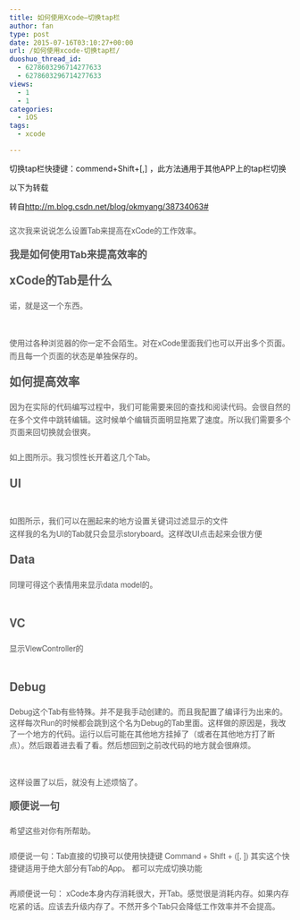 ```yaml
---
title: 如何使用Xcode–切换tap栏
author: fan
type: post
date: 2015-07-16T03:10:27+00:00
url: /如何使用xcode-切换tap栏/
duoshuo_thread_id:
  - 6278603296714277633
  - 6278603296714277633
views:
  - 1
  - 1
categories:
  - iOS
tags:
  - xcode

---
```

切换tap栏快捷键：commend+Shift+[,] ，此方法通用于其他APP上的tap栏切换



以下为转载

转自<a href="http://m.blog.csdn.net/blog/okmyang/38734063#" target="_blank" title="http://m.blog.csdn.net/blog/okmyang/38734063#" rel="noopener noreferrer">http://m.blog.csdn.net/blog/okmyang/38734063#</a>

<p style="padding: 0px; margin-top: 1.6em; margin-bottom: 1.6em; white-space: normal; border: 0px; outline: 0px; font-family: &#39;Helvetica Neue&#39;, Helvetica, Arial, sans-serif; font-size: 14px; vertical-align: baseline; line-height: 1.6em; color: rgb(85, 85, 85);">
  这次我来说说怎么设置Tab来提高在xCode的工作效率。
</p>

<h1 id="我是如何使用Tab来提高效率的" style="padding: 0px; margin: 1.1em 0px; font-size: 18px; white-space: normal; border: 0px; outline: 0px; font-family: &#39;Helvetica Neue&#39;, Helvetica, Arial, sans-serif; vertical-align: baseline; line-height: 1.1em; color: rgb(85, 85, 85);">
  我是如何使用Tab来提高效率的
</h1>

<h2 id="xCode的Tab是什么" style="padding: 0px; margin: 1.1em 0px; white-space: normal; border: 0px; outline: 0px; font-family: &#39;Helvetica Neue&#39;, Helvetica, Arial, sans-serif; vertical-align: baseline; line-height: 1.1em; color: rgb(85, 85, 85);">
  xCode的Tab是什么
</h2>

<p style="padding: 0px; margin-top: 1.6em; margin-bottom: 1.6em; white-space: normal; border: 0px; outline: 0px; font-family: &#39;Helvetica Neue&#39;, Helvetica, Arial, sans-serif; font-size: 14px; vertical-align: baseline; line-height: 1.6em; color: rgb(85, 85, 85);">
  诺，就是这一个东西。
</p>

<p style="padding: 0px; margin-top: 1.6em; margin-bottom: 1.6em; white-space: normal; border: 0px; outline: 0px; font-family: &#39;Helvetica Neue&#39;, Helvetica, Arial, sans-serif; font-size: 14px; vertical-align: baseline; line-height: 1.6em; color: rgb(85, 85, 85);">
  <img src="http://ww4.sinaimg.cn/large/686e6613jw1e5b26nmyqij20oq00v0sp.jpg" alt="" style="border: 0px; vertical-align: baseline; margin: auto; display: block; max-width: 100%; padding: 0px; outline: 0px; font-style: inherit; font-family: inherit; height: auto;" />
</p>

<p style="padding: 0px; margin-top: 1.6em; margin-bottom: 1.6em; white-space: normal; border: 0px; outline: 0px; font-family: &#39;Helvetica Neue&#39;, Helvetica, Arial, sans-serif; font-size: 14px; vertical-align: baseline; line-height: 1.6em; color: rgb(85, 85, 85);">
  使用过各种浏览器的你一定不会陌生。对在xCode里面我们也可以开出多个页面。而且每一个页面的状态是单独保存的。
</p>

<a target="_blank" id="more" style="color: rgb(37, 143, 184); line-height: 24px; white-space: normal; margin: 0px; padding: 0px; border: 0px; outline: 0px; font-family: &#39;Helvetica Neue&#39;, Helvetica, Arial, sans-serif; font-size: 14px; vertical-align: baseline;" rel="noopener noreferrer"></a><span style="padding: 0px; margin: 0px; line-height: 24px; color: rgb(85, 85, 85); font-family: &#39;Helvetica Neue&#39;, Helvetica, Arial, sans-serif; font-size: 14px;"></span><span style="font-family: Arial; line-height: 24px; background-color: rgb(237, 237, 237);"></span>

<h2 id="如何提高效率" style="padding: 0px; margin: 1.1em 0px; white-space: normal; border: 0px; outline: 0px; font-family: &#39;Helvetica Neue&#39;, Helvetica, Arial, sans-serif; vertical-align: baseline; line-height: 1.1em; color: rgb(85, 85, 85);">
  如何提高效率
</h2>

<p style="padding: 0px; margin-top: 1.6em; margin-bottom: 1.6em; white-space: normal; border: 0px; outline: 0px; font-family: &#39;Helvetica Neue&#39;, Helvetica, Arial, sans-serif; font-size: 14px; vertical-align: baseline; line-height: 1.6em; color: rgb(85, 85, 85);">
  因为在实际的代码编写过程中，我们可能需要来回的查找和阅读代码。会很自然的在多个文件中跳转编辑。这时候单个编辑页面明显拖累了速度。所以我们需要多个页面来回切换就会很爽。
</p>

<p style="padding: 0px; margin-top: 1.6em; margin-bottom: 1.6em; white-space: normal; border: 0px; outline: 0px; font-family: &#39;Helvetica Neue&#39;, Helvetica, Arial, sans-serif; font-size: 14px; vertical-align: baseline; line-height: 1.6em; color: rgb(85, 85, 85);">
  如上图所示。我习惯性长开着这几个Tab。
</p>

<h2 id="UI" style="padding: 0px; margin: 1.1em 0px; white-space: normal; border: 0px; outline: 0px; font-family: &#39;Helvetica Neue&#39;, Helvetica, Arial, sans-serif; vertical-align: baseline; line-height: 1.1em; color: rgb(85, 85, 85);">
  UI
</h2>

<p style="padding: 0px; margin-top: 1.6em; margin-bottom: 1.6em; white-space: normal; border: 0px; outline: 0px; font-family: &#39;Helvetica Neue&#39;, Helvetica, Arial, sans-serif; font-size: 14px; vertical-align: baseline; line-height: 1.6em; color: rgb(85, 85, 85);">
  <img src="http://ww3.sinaimg.cn/large/686e6613jw1e5b1quy5pij207409wt99.jpg" alt="" style="border: 0px; vertical-align: baseline; margin: auto; display: block; max-width: 100%; padding: 0px; outline: 0px; font-style: inherit; font-family: inherit; height: auto;" />
</p>

<p style="padding: 0px; margin-top: 1.6em; margin-bottom: 1.6em; white-space: normal; border: 0px; outline: 0px; font-family: &#39;Helvetica Neue&#39;, Helvetica, Arial, sans-serif; font-size: 14px; vertical-align: baseline; line-height: 1.6em; color: rgb(85, 85, 85);">
  如图所示，我们可以在圈起来的地方设置关键词过滤显示的文件<br />这样我的名为UI的Tab就只会显示storyboard。这样改UI点击起来会很方便
</p>

<h2 id="Data" style="padding: 0px; margin: 1.1em 0px; white-space: normal; border: 0px; outline: 0px; font-family: &#39;Helvetica Neue&#39;, Helvetica, Arial, sans-serif; vertical-align: baseline; line-height: 1.1em; color: rgb(85, 85, 85);">
  Data
</h2>

<p style="padding: 0px; margin-top: 1.6em; margin-bottom: 1.6em; white-space: normal; border: 0px; outline: 0px; font-family: &#39;Helvetica Neue&#39;, Helvetica, Arial, sans-serif; font-size: 14px; vertical-align: baseline; line-height: 1.6em; color: rgb(85, 85, 85);">
  同理可得这个表情用来显示data model的。
</p>

<p style="padding: 0px; margin-top: 1.6em; margin-bottom: 1.6em; white-space: normal; border: 0px; outline: 0px; font-family: &#39;Helvetica Neue&#39;, Helvetica, Arial, sans-serif; font-size: 14px; vertical-align: baseline; line-height: 1.6em; color: rgb(85, 85, 85);">
  <img src="http://ww2.sinaimg.cn/large/686e6613jw1e5b1uqa7yhj207w094mxd.jpg" alt="" style="border: 0px; vertical-align: baseline; margin: auto; display: block; max-width: 100%; padding: 0px; outline: 0px; font-style: inherit; font-family: inherit; height: auto;" />
</p>

<h2 id="VC" style="padding: 0px; margin: 1.1em 0px; white-space: normal; border: 0px; outline: 0px; font-family: &#39;Helvetica Neue&#39;, Helvetica, Arial, sans-serif; vertical-align: baseline; line-height: 1.1em; color: rgb(85, 85, 85);">
  VC
</h2>

<p style="padding: 0px; margin-top: 1.6em; margin-bottom: 1.6em; white-space: normal; border: 0px; outline: 0px; font-family: &#39;Helvetica Neue&#39;, Helvetica, Arial, sans-serif; font-size: 14px; vertical-align: baseline; line-height: 1.6em; color: rgb(85, 85, 85);">
  显示ViewController的
</p>

<p style="padding: 0px; margin-top: 1.6em; margin-bottom: 1.6em; white-space: normal; border: 0px; outline: 0px; font-family: &#39;Helvetica Neue&#39;, Helvetica, Arial, sans-serif; font-size: 14px; vertical-align: baseline; line-height: 1.6em; color: rgb(85, 85, 85);">
  <img src="http://ww2.sinaimg.cn/large/686e6613jw1e5b1v4lkuyj207x0933z6.jpg" alt="" style="border: 0px; vertical-align: baseline; margin: auto; display: block; max-width: 100%; padding: 0px; outline: 0px; font-style: inherit; font-family: inherit; height: auto;" />
</p>

<h2 id="Debug" style="padding: 0px; margin: 1.1em 0px; white-space: normal; border: 0px; outline: 0px; font-family: &#39;Helvetica Neue&#39;, Helvetica, Arial, sans-serif; vertical-align: baseline; line-height: 1.1em; color: rgb(85, 85, 85);">
  Debug
</h2>

<p style="padding: 0px; margin-top: 1.6em; margin-bottom: 1.6em; white-space: normal; border: 0px; outline: 0px; font-family: &#39;Helvetica Neue&#39;, Helvetica, Arial, sans-serif; font-size: 14px; vertical-align: baseline; line-height: 1.
6em; color: rgb(85, 85, 85);">
  Debug这个Tab有些特殊。并不是我手动创建的。而且我配置了编译行为出来的。<br />这样每次Run的时候都会跳到这个名为Debug的Tab里面。这样做的原因是，我改了一个地方的代码。运行以后可能在其他地方挂掉了（或者在其他地方打了断点）。然后跟着进去看了看。然后想回到之前改代码的地方就会很麻烦。
</p>

<p style="padding: 0px; margin-top: 1.6em; margin-bottom: 1.6em; white-space: normal; border: 0px; outline: 0px; font-family: &#39;Helvetica Neue&#39;, Helvetica, Arial, sans-serif; font-size: 14px; vertical-align: baseline; line-height: 1.6em; color: rgb(85, 85, 85);">
  <img src="http://ww4.sinaimg.cn/large/686e6613jw1e5b1ws3qu9j20ku0f8mzu.jpg" alt="" style="border: 0px; vertical-align: baseline; margin: auto; display: block; max-width: 100%; padding: 0px; outline: 0px; font-style: inherit; font-family: inherit; height: auto;" />
</p>

<p style="padding: 0px; margin-top: 1.6em; margin-bottom: 1.6em; white-space: normal; border: 0px; outline: 0px; font-family: &#39;Helvetica Neue&#39;, Helvetica, Arial, sans-serif; font-size: 14px; vertical-align: baseline; line-height: 1.6em; color: rgb(85, 85, 85);">
  这样设置了以后，就没有上述烦恼了。
</p>

<h1 id="顺便说一句" style="padding: 0px; margin: 1.1em 0px; font-size: 18px; white-space: normal; border: 0px; outline: 0px; font-family: &#39;Helvetica Neue&#39;, Helvetica, Arial, sans-serif; vertical-align: baseline; line-height: 1.1em; color: rgb(85, 85, 85);">
  顺便说一句
</h1>

<p style="padding: 0px; margin-top: 1.6em; margin-bottom: 1.6em; white-space: normal; border: 0px; outline: 0px; font-family: &#39;Helvetica Neue&#39;, Helvetica, Arial, sans-serif; font-size: 14px; vertical-align: baseline; line-height: 1.6em; color: rgb(85, 85, 85);">
  希望这些对你有所帮助。
</p>

<p style="padding: 0px; margin-top: 1.6em; margin-bottom: 1.6em; white-space: normal; border: 0px; outline: 0px; font-family: &#39;Helvetica Neue&#39;, Helvetica, Arial, sans-serif; font-size: 14px; vertical-align: baseline; line-height: 1.6em; color: rgb(85, 85, 85);">
  顺便说一句：Tab直接的切换可以使用快捷键 Command + Shift + ([, ]) 其实这个快捷键适用于绝大部分有Tab的App。 都可以完成切换功能
</p>

<p style="padding: 0px; margin-top: 1.6em; margin-bottom: 1.6em; white-space: normal; border: 0px; outline: 0px; font-family: &#39;Helvetica Neue&#39;, Helvetica, Arial, sans-serif; font-size: 14px; vertical-align: baseline; line-height: 1.6em; color: rgb(85, 85, 85);">
  再顺便说一句： xCode本身内存消耗很大，开Tab。感觉很是消耗内存。如果内存吃紧的话。应该去升级内存了。不然开多个Tab只会降低工作效率并不会提高。
</p>